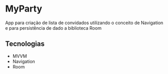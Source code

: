 # MyParty
App para criação de lista de convidados utilizando o conceito de Navigation e para persistência de dado a biblioteca Room

## Tecnologias
- MVVM
- Navigation
 - Room
